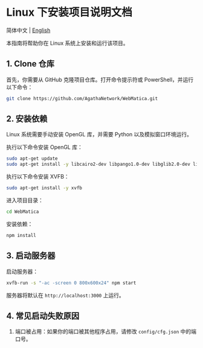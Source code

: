 # Linux 下安装项目说明文档

简体中文 | [English](installation_linux_en.md)

本指南将帮助你在 Linux 系统上安装和运行该项目。

## 1. Clone 仓库

首先，你需要从 GitHub 克隆项目仓库。打开命令提示符或 PowerShell，并运行以下命令：

```bash
git clone https://github.com/AgathaNetwork/WebMatica.git
```

## 2. 安装依赖

Linux 系统需要手动安装 OpenGL 库，并需要 Python 以及模拟窗口环境运行。

执行以下命令安装 OpenGL 库：
```bash
sudo apt-get update
sudo apt-get install -y libcairo2-dev libpango1.0-dev libglib2.0-dev libpng-dev libjpeg-dev
```

执行以下命令安装 XVFB：
```bash
sudo apt-get install -y xvfb
```

进入项目目录：
```bash
cd WebMatica
```

安装依赖：
```bash
npm install
```

## 3. 启动服务器
启动服务器：
```bash
xvfb-run -s "-ac -screen 0 800x600x24" npm start
```
服务器将默认在 `http://localhost:3000` 上运行。

## 4. 常见启动失败原因
1. 端口被占用：如果你的端口被其他程序占用，请修改 `config/cfg.json` 中的端口号。
